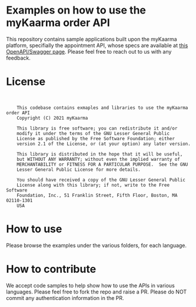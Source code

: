 # Examples on how to use the myKaarma order API
This repository contains sample applications built upon the myKaarma platform, specifially the appointment API, whose specs are available at [this OpenAPI/Swagger page](https://api.mykaarma.com/order/v2/). Please feel free to reach out to us with any feedback.

# License
```


    This codebase contains exmaples and libraries to use the myKaarma order API
    Copyright (C) 2021 myKaarma

    This library is free software; you can redistribute it and/or
    modify it under the terms of the GNU Lesser General Public
    License as published by the Free Software Foundation; either
    version 2.1 of the License, or (at your option) any later version.

    This library is distributed in the hope that it will be useful,
    but WITHOUT ANY WARRANTY; without even the implied warranty of
    MERCHANTABILITY or FITNESS FOR A PARTICULAR PURPOSE.  See the GNU
    Lesser General Public License for more details.

    You should have received a copy of the GNU Lesser General Public
    License along with this library; if not, write to the Free Software
    Foundation, Inc., 51 Franklin Street, Fifth Floor, Boston, MA  02110-1301
    USA

```

# How to use
Please browse the examples under the various folders, for each language.

# How to contribute
We accept code samples to help show how to use the APIs in various languages. Please feel free to fork the repo and raise a PR. Please do NOT commit any authentication information in the PR.
